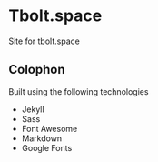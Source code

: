 # Tbolt.space

Site for tbolt.space

## Colophon

Built using the following technologies
* Jekyll
* Sass
* Font Awesome
* Markdown
* Google Fonts

